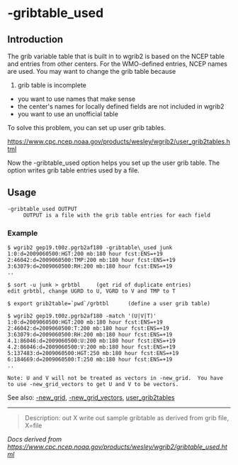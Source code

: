 # -gribtable_used

## Introduction

The grib variable table that is built in to wgrib2 is based on the NCEP table
and entries from other centers. For the WMO-defined entries, NCEP
names are used. You may want to change the grib table because

1. grib table is incomplete

- you want to use names that make sense
- the center's names for locally defined fields are not included in wgrib2
- you want to use an unofficial table

To solve this problem, you can set up user grib tables.

<https://www.cpc.ncep.noaa.gov/products/wesley/wgrib2/user_grib2tables.html>

Now the -gribtable_used option helps you set up the user
grib table. The option writes grib table entries used by a file.

## Usage

```
-gribtable_used OUTPUT
     OUTPUT is a file with the grib table entries for each field
```

### Example

```
$ wgrib2 gep19.t00z.pgrb2af180 -gribtable\_used junk
1:0:d=2009060500:HGT:200 mb:180 hour fcst:ENS=+19
2:46042:d=2009060500:TMP:200 mb:180 hour fcst:ENS=+19
3:63079:d=2009060500:RH:200 mb:180 hour fcst:ENS=+19
..

$ sort -u junk > grbtbl     (get rid of duplicate entries)
edit grbtbl, change UGRD to U, VGRD to V and TMP to T

$ export grib2table=`pwd`/grbtbl      (define a user grib table)

$ wgrib2 gep19.t00z.pgrb2af180 -match '(U|V|T)'
1:0:d=2009060500:HGT:200 mb:180 hour fcst:ENS=+19
2:46042:d=2009060500:T:200 mb:180 hour fcst:ENS=+19
3:63079:d=2009060500:RH:200 mb:180 hour fcst:ENS=+19
4.1:86046:d=2009060500:U:200 mb:180 hour fcst:ENS=+19
4.2:86046:d=2009060500:V:200 mb:180 hour fcst:ENS=+19
5:137483:d=2009060500:HGT:250 mb:180 hour fcst:ENS=+19
6:184669:d=2009060500:T:250 mb:180 hour fcst:ENS=+19
..

Note: U and V will not be treated as vectors in -new_grid.  You have
to use -new_grid_vectors to get U and V to be vectors.
```

See also: [-new_grid](./new_grid.md),
[-new_grid_vectors](./new_grid_vectors.md),
[user_grib2tables](https://www.cpc.ncep.noaa.gov/products/wesley/wgrib2/user_grib2tables.md)

---

> Description: out X write out sample gribtable as derived from grib file, X=file

_Docs derived from <https://www.cpc.ncep.noaa.gov/products/wesley/wgrib2/gribtable_used.html>_
